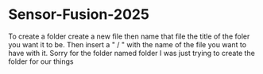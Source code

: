 # Sensor-Fusion-2025

To create a folder create a new file then name that file the title of the foler you want it to be. Then insert a " / " with the name of the file you want to have with it. Sorry for the folder named folder I was just trying to create the folder for our things
